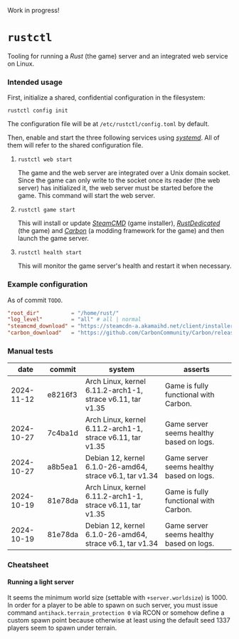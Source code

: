 Work in progress!

# `rustctl`

Tooling for running a _Rust_ (the game) server and an integrated web service on Linux.

### Intended usage

First, initialize a shared, confidential configuration in the filesystem:

```
rustctl config init
```

The configuration file will be at `/etc/rustctl/config.toml` by default.

Then, enable and start the three following services using [_systemd_][systemd-website]. All of them
will refer to the shared configuration file.

1. `rustctl web start`

   The game and the web server are integrated over a Unix domain socket. Since the game can only
   write to the socket once its reader (the web server) has initialized it, the web server must be
   started before the game. This command will start the web server.

2. `rustctl game start`

   This will install or update [_SteamCMD_][steamcmd-website] (game installer),
   [_RustDedicated_][rustdedicated-website] (the game) and [_Carbon_][carbon-website] (a modding
   framework for the game) and then launch the game server.

3. `rustctl health start`

   This will monitor the game server's health and restart it when necessary.

### Example configuration

As of commit `TODO`.

```toml
"root_dir"          = "/home/rust/"
"log_level"         = "all" # all | normal
"steamcmd_download" = "https://steamcdn-a.akamaihd.net/client/installer/steamcmd_linux.tar.gz"
"carbon_download"   = "https://github.com/CarbonCommunity/Carbon/releases/download/production_build/Carbon.Linux.Release.tar.gz"
```

### Manual tests

| date       | commit  | system                                                     | asserts                                  |
| ---------- | ------- | ---------------------------------------------------------- | ---------------------------------------- |
| 2024-11-12 | e8216f3 | Arch Linux, kernel 6.11.2-arch1-1, strace v6.11, tar v1.35 | Game is fully functional with Carbon.    |
| 2024-10-27 | 7c4ba1d | Arch Linux, kernel 6.11.2-arch1-1, strace v6.11, tar v1.35 | Game server seems healthy based on logs. |
| 2024-10-27 | a8b5ea1 | Debian 12, kernel 6.1.0-26-amd64, strace v6.1, tar v1.34   | Game server seems healthy based on logs. |
| 2024-10-19 | 81e78da | Arch Linux, kernel 6.11.2-arch1-1, strace v6.11, tar v1.35 | Game is fully functional with Carbon.    |
| 2024-10-19 | 81e78da | Debian 12, kernel 6.1.0-26-amd64, strace v6.1, tar v1.34   | Game server seems healthy based on logs. |

### Cheatsheet

#### Running a light server

It seems the minimum world size (settable with `+server.worldsize`) is 1000.
In order for a player to be able to spawn on such server, you must issue command
`antihack.terrain_protection 0` via RCON or somehow define a custom spawn point
because otherwise at least using the default seed 1337 players seem to spawn
under terrain.

[carbon-website]: https://carbonmod.gg
[rustdedicated-website]: https://steamdb.info/app/258550
[steamcmd-website]: https://developer.valvesoftware.com/wiki/SteamCMD
[systemd-website]: https://systemd.io
